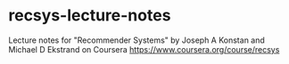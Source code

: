 recsys-lecture-notes
====================

Lecture notes for "Recommender Systems" by Joseph A Konstan and Michael D Ekstrand on Coursera https://www.coursera.org/course/recsys
